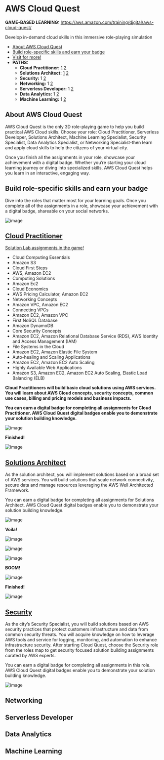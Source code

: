 # AWS Cloud Quest
**GAME-BASED LEARNING:** https://aws.amazon.com/training/digital/aws-cloud-quest/

Develop in-demand cloud skills in this immersive role-playing simulation

- [About AWS Cloud Quest](https://github.com/h4md153v63n/CloudSec/blob/main/08_AWS%20Cloud%20Quest/README.md#about-aws-cloud-quest)
- [Build role-specific skills and earn your badge](https://github.com/h4md153v63n/CloudSec/blob/main/08_AWS%20Cloud%20Quest/README.md#build-role-specific-skills-and-earn-your-badge)
- [Visit for more!](https://aws.amazon.com/training/digital/aws-cloud-quest/)
- **PATHS:**
  - **Cloud Practitioner:** [1](https://www.credly.com/badges/9a4b49d8-b0cf-4048-8817-2bbb7e6a871a) [2](https://github.com/h4md153v63n/CloudSec/blob/main/08_AWS%20Cloud%20Quest/README.md#cloud-practitioner)
  - **Solutions Architect:** [1](https://www.credly.com/badges/486d939e-b089-4123-bd34-eb9e1876c5c8) [2](https://github.com/h4md153v63n/CloudSec/blob/main/08_AWS%20Cloud%20Quest/README.md#solutions-architect)
  - **Security:** 1 [2](https://github.com/h4md153v63n/CloudSec/blob/main/08_AWS%20Cloud%20Quest/README.md#security)
  - **Networking:** 1 [2](https://github.com/h4md153v63n/CloudSec/blob/main/08_AWS%20Cloud%20Quest/README.md#networking)
  - **Serverless Developer:** 1 [2](https://github.com/h4md153v63n/CloudSec/blob/main/08_AWS%20Cloud%20Quest/README.md#serverless-developer)
  - **Data Analytics:** 1 [2](https://github.com/h4md153v63n/CloudSec/blob/main/08_AWS%20Cloud%20Quest/README.md#data-analytics)
  - **Machine Learning:** 1 [2](https://github.com/h4md153v63n/CloudSec/blob/main/08_AWS%20Cloud%20Quest/README.md#machine-learning)
                                                                           
                                           
## About AWS Cloud Quest
AWS Cloud Quest is the only 3D role-playing game to help you build practical AWS Cloud skills. Choose your role: Cloud Practitioner, Serverless Developer, Solutions Architect, Machine Learning Specialist, Security Specialist, Data Analytics Specialist, or Networking Specialist-then learn and apply cloud skills to help the citizens of your virtual city.

Once you finish all the assignments in your role, showcase your achievement with a digital badge. Whether you’re starting your cloud learning journey or diving into specialized skills, AWS Cloud Quest helps you learn in an interactive, engaging way.


## Build role-specific skills and earn your badge
Dive into the roles that matter most for your learning goals. Once you complete all of the assignments in a role, showcase your achievement with a digital badge, shareable on your social networks. 

![image](https://github.com/h4md153v63n/CloudSec/assets/5091265/e2f1dc93-bd1f-47d6-898b-40b5649d8328)


## [Cloud Practitioner](https://explore.skillbuilder.aws/learn/course/external/view/elearning/11458/aws-cloud-quest-cloud-practitioner)
[Solution Lab assignments in the game!](https://explore.skillbuilder.aws/learn/course/external/view/elearning/11458/aws-cloud-quest-cloud-practitioner)

- Cloud Computing Essentials
- Amazon S3
- Cloud First Steps
- AWS, Amazon EC2
- Computing Solutions
- Amazon Ec2
- Cloud Economics
- AWS Pricing Calculator, Amazon EC2
- Networking Concepts
- Amazon VPC, Amazon EC2
- Connecting VPCs
- Amazon EC2, Amazon VPC
- First NoSQL Database
- Amazon DynamoDB
- Core Security Concepts
- Amazon EC2, Amazon Relational Database Service (RDS), AWS Identity and Access Management (IAM)
- File Systems in the Cloud
- Amazon EC2, Amazon Elastic File System
- Auto-healing and Scaling Applications
- Amazon EC2, Amazon EC2 Auto Scaling
- Highly Available Web Applications
- Amazon S3, Amazon EC2, Amazon EC2 Auto Scaling, Elastic Load Balancing (ELB)

**Cloud Practitioners will build basic cloud solutions using AWS services. You will learn about AWS Cloud concepts, security concepts, common use cases, billing and pricing models and business impacts.**

**You can earn a digital badge for completing all assignments for Cloud Practitioner. AWS Cloud Quest digital badges enable you to demonstrate your solution building knowledge.**

![image](https://github.com/h4md153v63n/CloudSec/assets/5091265/17b78390-5a93-4d57-9819-9b63b903fa21)

**Finished!**

![image](https://github.com/h4md153v63n/CloudSec/assets/5091265/6a50bcc4-c367-4820-9bf3-e0ac31851b8d)



## [Solutions Architect](https://explore.skillbuilder.aws/learn/course/15580/aws-cloud-quest-solutions-architect)
As the solution architect, you will implement solutions based on a broad set of AWS services. You will build solutions that scale network connectivity, secure data and manage resources leveraging the AWS Well Architected Framework.

You can earn a digital badge for completing all assignments for Solutions Architect. AWS Cloud Quest digital badges enable you to demonstrate your solution building knowledge.

![image](https://github.com/h4md153v63n/CloudSec/assets/5091265/b9439c22-6030-4b6c-87c7-35bc470e02ac)

**Voila!**

![image](https://github.com/h4md153v63n/CloudSec/assets/5091265/d208adff-d689-4983-a0bc-210613421b32)

![image](https://github.com/h4md153v63n/CloudSec/assets/5091265/ccae9c24-c9a5-4ed7-8091-6b7760cacb65)

![image](https://github.com/h4md153v63n/CloudSec/assets/5091265/f4155ca7-10bc-4172-94b8-44850e3088b9)

**BOOM!**

![image](https://github.com/h4md153v63n/CloudSec/assets/5091265/d1613c04-b54a-4e7f-80b5-b8cce5872731)

**Finished!**

![image](https://github.com/h4md153v63n/CloudSec/assets/5091265/a549cddc-5bf7-42e5-b40d-e3424dcea569)


## [Security](https://explore.skillbuilder.aws/learn/course/14805/aws-cloud-quest-security)
As the city’s Security Specialist, you will build solutions based on AWS security practices that protect customers infrastructure and data from common security threats. You will acquire knowledge on how to leverage AWS tools and service for logging, monitoring, and automation to enhance infrastructure security. After starting Cloud Quest, choose the Security role from the roles map to get security focused solution building assignments curated by AWS experts.

You can earn a digital badge for completing all assignments in this role. AWS Cloud Quest digital badges enable you to demonstrate your solution building knowledge.

![image](https://github.com/h4md153v63n/CloudSec/assets/5091265/5c4a11e0-b7a6-4d3f-b12f-116ea6dc642e)


## Networking


## Serverless Developer


## Data Analytics


## Machine Learning


